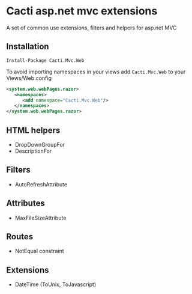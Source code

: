 Cacti asp.net mvc extensions
=============

A set of common use extensions, filters and helpers for asp.net MVC


Installation
------------

    Install-Package Cacti.Mvc.Web

To avoid importing namespaces in your views add `Cacti.Mvc.Web` to your Views/Web.config
```xml
<system.web.webPages.razor>
   <namespaces>
      <add namespace="Cacti.Mvc.Web"/>
   </namespaces>
</system.web.webPages.razor>
```
HTML helpers
------------
* DropDownGroupFor
* DescriptionFor

Filters
-------
* AutoRefreshAttribute


Attributes
----------
* MaxFileSizeAttribute


Routes
------
* NotEqual constraint


Extensions
----------
* DateTime (ToUnix, ToJavascript)